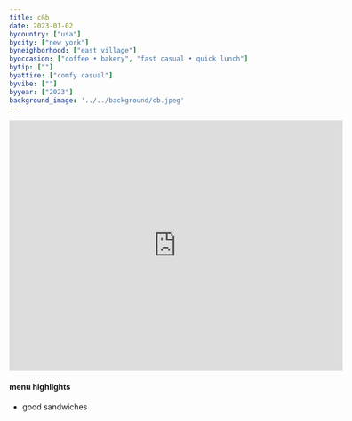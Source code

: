 ```yaml
---
title: c&b
date: 2023-01-02
bycountry: ["usa"]
bycity: ["new york"]
byneighborhood: ["east village"]
byoccasion: ["coffee • bakery", "fast casual • quick lunch"]
bytip: [""]
byattire: ["comfy casual"]
byvibe: [""]
byyear: ["2023"]
background_image: '../../background/cb.jpeg'
---
```


<iframe src="https://www.google.com/maps/embed?pb=!1m18!1m12!1m3!1d3023.6763282471775!2d-73.9842306240388!3d40.72514127139155!2m3!1f0!2f0!3f0!3m2!1i1024!2i768!4f13.1!3m3!1m2!1s0x89c259781f18c8fb%3A0xeb30b64e5cf1d124!2zQyZC!5e0!3m2!1sen!2sus!4v1706750928694!5m2!1sen!2sus" width="600" height="450" style="border:0;" allowfullscreen="" loading="lazy" referrerpolicy="no-referrer-when-downgrade"></iframe>

#### menu highlights
* good sandwiches